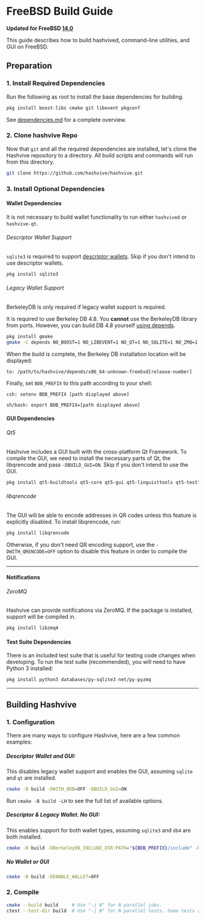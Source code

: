 # FreeBSD Build Guide

**Updated for FreeBSD [14.0](https://www.freebsd.org/releases/14.0R/announce/)**

This guide describes how to build hashvived, command-line utilities, and GUI on FreeBSD.

## Preparation

### 1. Install Required Dependencies

Run the following as root to install the base dependencies for building.

```bash
pkg install boost-libs cmake git libevent pkgconf
```

See [dependencies.md](dependencies.md) for a complete overview.

### 2. Clone hashvive Repo

Now that `git` and all the required dependencies are installed, let's clone the Hashvive repository to a directory. All build scripts and commands will run from this directory.

```bash
git clone https://github.com/hashvive/hashvive.git
```

### 3. Install Optional Dependencies

#### Wallet Dependencies

It is not necessary to build wallet functionality to run either `hashvived` or `hashvive-qt`.

###### Descriptor Wallet Support

`sqlite3` is required to support [descriptor wallets](descriptors.md).
Skip if you don't intend to use descriptor wallets.

```bash
pkg install sqlite3
```

###### Legacy Wallet Support

BerkeleyDB is only required if legacy wallet support is required.

It is required to use Berkeley DB 4.8. You **cannot** use the BerkeleyDB library
from ports. However, you can build DB 4.8 yourself [using depends](/depends).

```bash
pkg install gmake
gmake -C depends NO_BOOST=1 NO_LIBEVENT=1 NO_QT=1 NO_SQLITE=1 NO_ZMQ=1 NO_USDT=1
```

When the build is complete, the Berkeley DB installation location will be displayed:

```
to: /path/to/hashvive/depends/x86_64-unknown-freebsd[release-number]
```

Finally, set `BDB_PREFIX` to this path according to your shell:

```
csh: setenv BDB_PREFIX [path displayed above]
```

```
sh/bash: export BDB_PREFIX=[path displayed above]
```

#### GUI Dependencies

###### Qt5

Hashvive includes a GUI built with the cross-platform Qt Framework. To compile the GUI, we need to install
the necessary parts of Qt, the libqrencode and pass `-DBUILD_GUI=ON`. Skip if you don't intend to use the GUI.

```bash
pkg install qt5-buildtools qt5-core qt5-gui qt5-linguisttools qt5-testlib qt5-widgets
```

###### libqrencode

The GUI will be able to encode addresses in QR codes unless this feature is explicitly disabled. To install libqrencode, run:

```bash
pkg install libqrencode
```

Otherwise, if you don't need QR encoding support, use the `-DWITH_QRENCODE=OFF` option to disable this feature in order to compile the GUI.

---

#### Notifications

###### ZeroMQ

Hashvive can provide notifications via ZeroMQ. If the package is installed, support will be compiled in.

```bash
pkg install libzmq4
```

#### Test Suite Dependencies

There is an included test suite that is useful for testing code changes when developing.
To run the test suite (recommended), you will need to have Python 3 installed:

```bash
pkg install python3 databases/py-sqlite3 net/py-pyzmq
```

---

## Building Hashvive

### 1. Configuration

There are many ways to configure Hashvive, here are a few common examples:

##### Descriptor Wallet and GUI:

This disables legacy wallet support and enables the GUI, assuming `sqlite` and `qt` are installed.

```bash
cmake -B build -DWITH_BDB=OFF -DBUILD_GUI=ON
```

Run `cmake -B build -LH` to see the full list of available options.

##### Descriptor & Legacy Wallet. No GUI:

This enables support for both wallet types, assuming
`sqlite3` and `db4` are both installed.

```bash
cmake -B build -DBerkeleyDB_INCLUDE_DIR:PATH="${BDB_PREFIX}/include" -DWITH_BDB=ON
```

##### No Wallet or GUI

```bash
cmake -B build -DENABLE_WALLET=OFF
```

### 2. Compile

```bash
cmake --build build     # Use "-j N" for N parallel jobs.
ctest --test-dir build  # Use "-j N" for N parallel tests. Some tests are disabled if Python 3 is not available.
```
